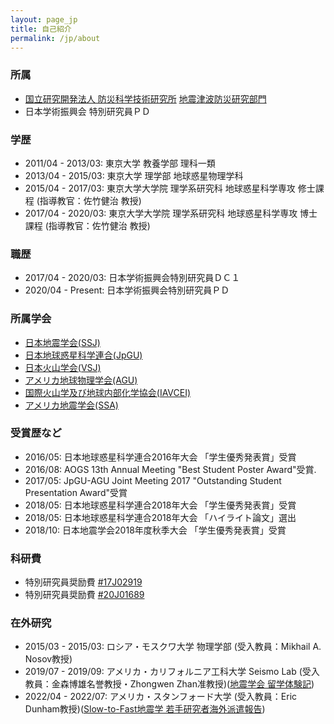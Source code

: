 ```yaml
---
layout: page_jp
title: 自己紹介
permalink: /jp/about
---
```


### <strong>所属</strong>
- [国立研究開発法人 防災科学技術研究所](https://www.bosai.go.jp/) [地震津波防災研究部門](https://www.bosai.go.jp/activity_special/researcher/earthquake-tsunami/index.html)
- 日本学術振興会 特別研究員ＰＤ

### <strong>学歴</strong>
- 2011/04 - 2013/03: 東京大学 教養学部 理科一類
- 2013/04 - 2015/03: 東京大学 理学部 地球惑星物理学科
- 2015/04 - 2017/03: 東京大学大学院 理学系研究科 地球惑星科学専攻 修士課程 (指導教官：佐竹健治 教授)
- 2017/04 - 2020/03: 東京大学大学院 理学系研究科 地球惑星科学専攻 博士課程 (指導教官：佐竹健治 教授)

### <strong>職歴</strong>
- 2017/04 - 2020/03: 日本学術振興会特別研究員ＤＣ１
- 2020/04 - Present: 日本学術振興会特別研究員ＰＤ

### <strong>所属学会</strong>
- [日本地震学会(SSJ)](https://www.zisin.jp/)
- [日本地球惑星科学連合(JpGU)](http://www.jpgu.org/)
- [日本火山学会(VSJ)](http://www.kazan-g.sakura.ne.jp/J/index.html)
- [アメリカ地球物理学会(AGU)](https://www.agu.org/)
- [国際火山学及び地球内部化学協会(IAVCEI)](https://www.iavceivolcano.org/)
- [アメリカ地震学会(SSA)](https://www.seismosoc.org/)

### <strong>受賞歴など</strong>
- 2016/05: 日本地球惑星科学連合2016年大会 「学生優秀発表賞」受賞
- 2016/08: AOGS 13th Annual Meeting "Best Student Poster Award"受賞.
- 2017/05: JpGU-AGU Joint Meeting 2017 "Outstanding Student Presentation Award"受賞
- 2018/05:  日本地球惑星科学連合2018年大会 「学生優秀発表賞」受賞
- 2018/05: 日本地球惑星科学連合2018年大会 「ハイライト論文」選出
- 2018/10: 日本地震学会2018年度秋季大会 「学生優秀発表賞」受賞

### <strong>科研費</strong>
- 特別研究員奨励費 [#17J02919](https://kaken.nii.ac.jp/ja/grant/KAKENHI-PROJECT-17J02919/)
- 特別研究員奨励費 [#20J01689](https://kaken.nii.ac.jp/ja/grant/KAKENHI-PROJECT-20J01689/)

### <strong>在外研究</strong>
- 2015/03 - 2015/03: ロシア・モスクワ大学 物理学部 (受入教員：Mikhail A. Nosov教授)
- 2019/07 - 2019/09: アメリカ・カリフォルニア工科大学 Seismo Lab (受入教員：金森博雄名誉教授・Zhongwen Zhan准教授)([地震学会 留学体験記](/assets/publications/SSJ_newsletter.pdf))
- 2022/04 - 2022/07: アメリカ・スタンフォード大学 (受入教員：Eric Dunham教授)([Slow-to-Fast地震学 若手研究者海外派遣報告](https://slow-to-fast-eq.org/news/overseas_2022/))

<!-- <div itemscope itemtype="https://schema.org/Person"><a itemprop="sameAs" content="https://orcid.org/0000-0002-2361-8482" href="https://orcid.org/0000-0002-2361-8482" target="orcid.widget" rel="me noopener noreferrer" style="vertical-align:top;"><img src="https://orcid.org/sites/default/files/images/orcid_16x16.png" style="width:1em;margin-right:.5em;" alt="ORCID iD icon">https://orcid.org/0000-0002-2361-8482</a></div> -->
